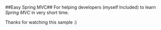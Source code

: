 ##Easy Spring MVC##
For helping developers (myself Included) to learn _Spring MVC_
in very short time.  <br>

Thanks for watching this sample :)

